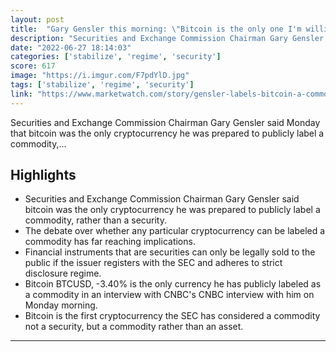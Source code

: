 ```yaml
---
layout: post
title:  "Gary Gensler this morning: \"Bitcoin is the only one I'm willing to say is a commodity\""
description: "Securities and Exchange Commission Chairman Gary Gensler said Monday that bitcoin was the only cryptocurrency he was prepared to publicly label a commodity,..."
date: "2022-06-27 18:14:03"
categories: ['stabilize', 'regime', 'security']
score: 617
image: "https://i.imgur.com/F7pdYlD.jpg"
tags: ['stabilize', 'regime', 'security']
link: "https://www.marketwatch.com/story/gensler-labels-bitcoin-a-commodity-as-crypto-prices-stabilize-11656340239"
---
```


Securities and Exchange Commission Chairman Gary Gensler said Monday that bitcoin was the only cryptocurrency he was prepared to publicly label a commodity,...

## Highlights

- Securities and Exchange Commission Chairman Gary Gensler said bitcoin was the only cryptocurrency he was prepared to publicly label a commodity, rather than a security.
- The debate over whether any particular cryptocurrency can be labeled a commodity has far reaching implications.
- Financial instruments that are securities can only be legally sold to the public if the issuer registers with the SEC and adheres to strict disclosure regime.
- Bitcoin BTCUSD, -3.40% is the only currency he has publicly labeled as a commodity in an interview with CNBC's CNBC interview with him on Monday morning.
- Bitcoin is the first cryptocurrency the SEC has considered a commodity not a security, but a commodity rather than an asset.

---
